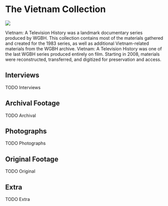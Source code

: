 # The Vietnam Collection

<img src='https://s3.amazonaws.com/openvault.wgbh.org/collections/vietnam/vietnam-400x225.jpg' class='pull-left'/>

Vietnam: A Television History was a landmark documentary series produced by 
WGBH. This collection contains most of the materials gathered and created for 
the 1983 series, as well as additional Vietnam-related materials from the WGBH 
archive. Vietnam: A Television History was one of the last WGBH series produced 
entirely on film. Starting in 2008, materials were reconstructed, transferred, 
and digitized for preservation and access.

## Interviews

TODO Interviews

## Archival Footage

TODO Archival

## Photographs

TODO Photographs

## Original Footage

TODO Original



## Extra

TODO Extra

